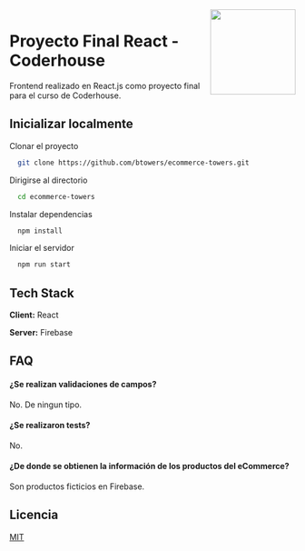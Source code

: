 <img src="https://upload.wikimedia.org/wikipedia/commons/thumb/4/47/React.svg/1200px-React.svg.png" width="150px" align="right" />

# Proyecto Final React - Coderhouse



Frontend realizado en React.js como proyecto final para el curso de Coderhouse.



## Inicializar localmente

Clonar el proyecto

```bash
  git clone https://github.com/btowers/ecommerce-towers.git
```

Dirigirse al directorio

```bash
  cd ecommerce-towers
```

Instalar dependencias

```bash
  npm install
```

Iniciar el servidor

```bash
  npm run start
```


## Tech Stack

**Client:** React

**Server:** Firebase


## FAQ

#### ¿Se realizan validaciones de campos?

No. De ningun tipo.

#### ¿Se realizaron tests?

No.

#### ¿De donde se obtienen la información de los productos del eCommerce?

Son productos ficticios en Firebase.


## Licencia

[MIT](https://choosealicense.com/licenses/mit/)


